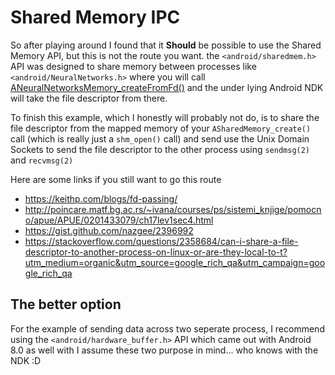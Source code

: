 # Shared Memory IPC

So after playing around I found that it **Should** be possible to use the Shared Memory API, but this is not the route you want. the `<android/sharedmem.h>` API was designed to share memory between processes like `<android/NeuralNetworks.h>` where you will call [ANeuralNetworksMemory_createFromFd()](https://developer.android.com/ndk/reference/group/neural-networks#group___neural_networks_1ga3510b07da0ab9626fb84688fb91112be) and the under lying Android NDK will take the file descriptor from there.

To finish this example, which I honestly will probably not do, is to share the file descriptor from the mapped memory of your `ASharedMemory_create()` call (which is really just a `shm_open()` call) and send use the Unix Domain Sockets to send the file descriptor to the other process using `sendmsg(2)` and `recvmsg(2)`

Here are some links if you still want to go this route

- https://keithp.com/blogs/fd-passing/
- http://poincare.matf.bg.ac.rs/~ivana/courses/ps/sistemi_knjige/pomocno/apue/APUE/0201433079/ch17lev1sec4.html
- https://gist.github.com/nazgee/2396992
- https://stackoverflow.com/questions/2358684/can-i-share-a-file-descriptor-to-another-process-on-linux-or-are-they-local-to-t?utm_medium=organic&utm_source=google_rich_qa&utm_campaign=google_rich_qa

## The better option

For the example of sending data across two seperate process, I recommend using the `<android/hardware_buffer.h>` API which came out with Android 8.0 as well with I assume these two purpose in mind... who knows with the NDK :D
